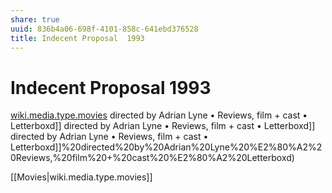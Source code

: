 ```yaml
---
share: true
uuid: 836b4a06-698f-4101-858c-641ebd376528
title: Indecent Proposal  1993
---
```

# Indecent Proposal  1993 
[wiki.media.type.movies](/67e55d56-5eac-48d2-890f-04fc0a970d02) directed by Adrian Lyne • Reviews, film + cast • Letterboxd]] directed by Adrian Lyne • Reviews, film + cast • Letterboxd]] directed by Adrian Lyne • Reviews, film + cast • Letterboxd]]%20directed%20by%20Adrian%20Lyne%20%E2%80%A2%20Reviews,%20film%20+%20cast%20%E2%80%A2%20Letterboxd)


[[Movies|wiki.media.type.movies]]